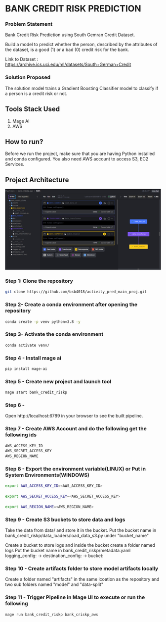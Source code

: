 # BANK CREDIT RISK PREDICTION

### Problem Statement
Bank Credit Risk Prediction using South Gemran Credit Dataset.

Build a model to predict whether the person, described by the attributes of the dataset, is a good (1) or a bad (0) credit risk for the bank.

Link to Dataset : https://archive.ics.uci.edu/ml/datasets/South+German+Credit
### Solution Proposed 
The solution model trains a Gradient Boosting Classifier model to classify if a person is a credit risk or not.
## Tools Stack Used
1. Mage AI
2. AWS


## How to run?
Before we run the project, make sure that you are having Python installed and conda configured. You also need AWS account to access S3, EC2 Services.


## Project Architecture
![image](https://github.com/bsb4018/bank_credit_risk_mage/blob/main/assets/file_structure-pipeline.png)


### Step 1: Clone the repository
```bash
git clone https://github.com/bsb4018/activity_pred_main_proj.git
```

### Step 2- Create a conda environment after opening the repository

```bash
conda create -p venv python=3.8 -y
```

### Step 3- Activate the conda environment
```bash
conda activate venv/
```

### Step 4 - Install mage ai
```bash
pip install mage-ai
```

### Step 5 - Create new project and launch tool
```bash
mage start bank_credit_riskp
```

### Step 6 -  
Open http://localhost:6789 in your browser to see the built pipeline.

### Step 7 - Create AWS Account and do the following get the following ids
```bash
AWS_ACCESS_KEY_ID
AWS_SECRET_ACCESS_KEY
AWS_REGION_NAME
```

### Step 8 - Export the environment variable(LINUX) or Put in System Environments(WINDOWS)
```bash
export AWS_ACCESS_KEY_ID=<AWS_ACCESS_KEY_ID>

export AWS_SECRET_ACCESS_KEY=<AWS_SECRET_ACCESS_KEY>

export AWS_REGION_NAME=<AWS_REGION_NAME>

```

### Step 9 - Create S3 buckets to store data and logs
Take the data from data/ and store it in the bucket.
Put the bucket name in bank_credit_riskp/data_loaders/load_data_s3.py under "bucket_name"

Create a bucket to store logs and inside the bucket create a folder named logs
Put the bucket name in bank_credit_riskp/metadata.yaml  logging_config: -> destination_config: -> bucket:

### Step 10 - Create artifacts folder to store model artifacts locally
Create a folder named "artifacts" in the same lcoation as the repository and two sub folders named "model" and "data-split" 


### Step 11 - Trigger Pipeline in Mage UI to execute or run the following
```bash
mage run bank_credit_riskp bank_criskp_aws
```

